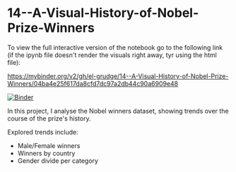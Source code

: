 # 14--A-Visual-History-of-Nobel-Prize-Winners

To view the full interactive version of the notebook go to the following link (if the ipynb file doesn't render the visuals right away, tyr using the html file):

https://mybinder.org/v2/gh/el-grudge/14--A-Visual-History-of-Nobel-Prize-Winners/04ba4e25f617da8cfd7dc97a2db44c90a6909e48

[![Binder](https://mybinder.org/badge_logo.svg)](https://mybinder.org/v2/gh/el-grudge/14--A-Visual-History-of-Nobel-Prize-Winners/04ba4e25f617da8cfd7dc97a2db44c90a6909e48)

In this project, I analyse the Nobel winners dataset, showing trends over the course of the prize's history.

Explored trends include:

- Male/Female winners
- Winners by country
- Gender divide per category

